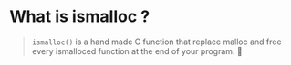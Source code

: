 # What is ismalloc ?

>`ismalloc()` is a hand made C function that replace malloc and free every ismalloced function at the end of your program. 🧠 
